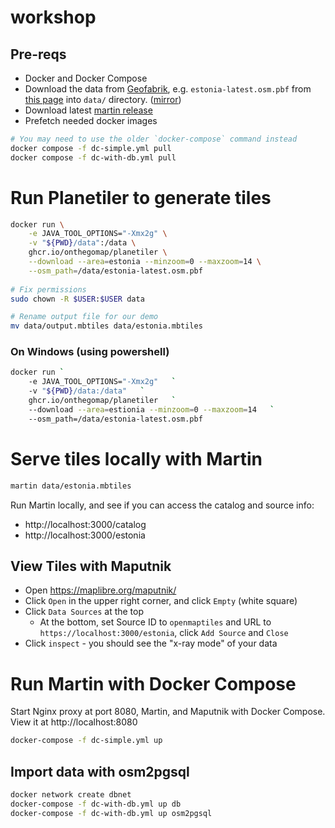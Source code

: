 # workshop

## Pre-reqs
* Docker and Docker Compose
* Download the data from [Geofabrik](https://download.geofabrik.de/), e.g. `estonia-latest.osm.pbf` from [this page](https://download.geofabrik.de/europe/estonia.html) into `data/` directory. ([mirror](https://maplibre-tiles-workshop-07-2024.s3.eu-central-1.amazonaws.com/estonia-latest.osm.pbf))
* Download latest [martin release](https://github.com/maplibre/martin/releases)
* Prefetch needed docker images

```bash
# You may need to use the older `docker-compose` command instead
docker compose -f dc-simple.yml pull
docker compose -f dc-with-db.yml pull
```

# Run Planetiler to generate tiles

```bash
docker run \
    -e JAVA_TOOL_OPTIONS="-Xmx2g" \
    -v "${PWD}/data":/data \
    ghcr.io/onthegomap/planetiler \
    --download --area=estonia --minzoom=0 --maxzoom=14 \
    --osm_path=/data/estonia-latest.osm.pbf
    
# Fix permissions
sudo chown -R $USER:$USER data

# Rename output file for our demo
mv data/output.mbtiles data/estonia.mbtiles
```

### On Windows (using powershell)

```bash
docker run `
    -e JAVA_TOOL_OPTIONS="-Xmx2g"   `
    -v "${PWD}/data:/data"   `
    ghcr.io/onthegomap/planetiler   `
    --download --area=estionia --minzoom=0 --maxzoom=14   `
    --osm_path=/data/estonia-latest.osm.pbf
```

# Serve tiles locally with Martin

```bash
martin data/estonia.mbtiles
```

Run Martin locally, and see if you can access the catalog and source info:
* http://localhost:3000/catalog
* http://localhost:3000/estonia

## View Tiles with Maputnik
* Open https://maplibre.org/maputnik/
* Click `Open` in the upper right corner, and click `Empty` (white square)
* Click `Data Sources` at the top
  * At the bottom,  set Source ID to `openmaptiles` and URL to `https://localhost:3000/estonia`, click `Add Source` and `Close`
* Click `inspect` - you should see the "x-ray mode" of your data

# Run Martin with Docker Compose

Start Nginx proxy at port 8080, Martin, and Maputnik with Docker Compose.  View it at http://localhost:8080

```bash
docker-compose -f dc-simple.yml up
```

## Import data with osm2pgsql

```bash
docker network create dbnet
docker-compose -f dc-with-db.yml up db
docker-compose -f dc-with-db.yml up osm2pgsql
```
